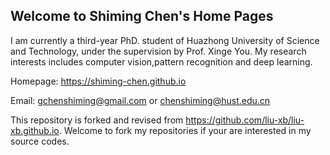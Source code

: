 ## Welcome to Shiming Chen's Home Pages

I am currently a third-year PhD. student of Huazhong University of Science and Technology, under the supervision by Prof. Xinge You. My research interests includes computer vision,pattern recognition and deep learning.

Homepage: https://shiming-chen.github.io

Email: gchenshiming@gmail.com or chenshiming@hust.edu.cn

This repository is forked and revised from https://github.com/liu-xb/liu-xb.github.io. 
Welcome to fork my repositories if your are interested in my source codes.
